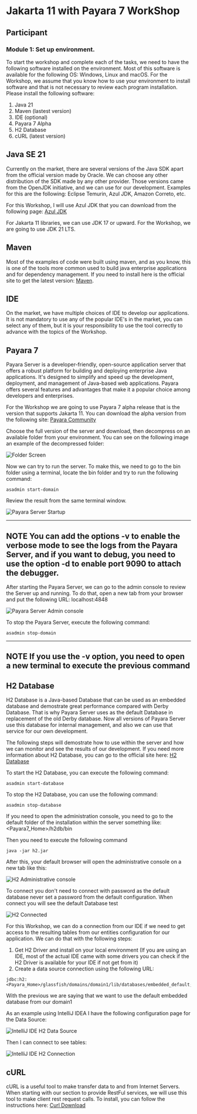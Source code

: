 # Jakarta 11 with Payara 7 WorkShop

## Participant

### **Module 1: Set up environment.**

To start the workshop and complete each of the tasks, we need to have the following software installed on the environment. Most of this software is available for the following OS: Windows, Linux and macOS. For the Workshop, we assume that you know how to use your environment to install software and that is not necessary to review each program installation. Please install the following software:

1. Java 21
2. Maven (lastest version)
3. IDE (optional)
4. Payara 7 Alpha
5. H2 Database
6. cURL (latest version)

## Java SE 21

Currently on the market, there are several versions of the Java SDK apart from the official version made by Oracle. We can choose any other distribution of the SDK made by any other provider. Those versions came from the OpenJDK initiative, and we can use for our development. Examples for this are the following: Eclipse Temurin, Azul JDK, Amazon Correto, etc.

For this Workshop, I will use Azul JDK that you can download from the following page: [Azul JDK](https://www.azul.com/downloads/?package=jdk#zulu)

For Jakarta 11 libraries, we can use JDK 17 or upward. For the Workshop, we are going to use JDK 21 LTS.

## Maven

Most of the examples of code were built using maven, and as you know, this is one of the tools more common used to build java enterprise applications and for dependency management. If you need to install here is the official site to get the latest version: [Maven](https://maven.apache.org/download.cgi).

## IDE 

On the market, we have multiple choices of IDE to develop our applications. It is not mandatory to use any of the popular IDE's in the market, you can select any of them, but it is your responsibility to use the tool correctly to advance with the topics of the Workshop.

## Payara 7

Payara Server is a developer-friendly, open-source application server that offers a robust platform for building and deploying enterprise Java applications. It's designed to simplify and speed up the development, deployment, and management of Java-based web applications. Payara offers several features and advantages that make it a popular choice among developers and enterprises.

For the Workshop we are going to use Payara 7 alpha release that is the version that supports Jakarta 11. You can download the alpha version from the following site: [Payara Community](https://www.payara.fish/downloads/payara-platform-community-edition/)

Choose the full version of the server and download, then decompress on an available folder from your environment. You can see on the following image an example of the decompressed folder:

![Folder Screen](img/folderPayaraDecompressed.png)

Now we can try to run the server. To make this, we need to go to the bin folder using a terminal, locate the bin folder and try to run the following command: 

```console
asadmin start-domain
```
Review the result from the same terminal window.

![Payara Server Startup](img/payaraServerStartup.png)

---
**NOTE**
You can add the options -v to enable the verbose mode to see the logs from the Payara Server, and if you want to debug, you
need to use the option -d to enable port 9090 to attach the debugger.
---

After starting the Payara Server, we can go to the admin console to review the Server up and running. To do that, open
a new tab from your browser and put the following URL: localhost:4848

![Payara Server Admin console](img/payaraServerAdminConsole.png)

To stop the Payara Server, execute the following command:

```console
asadmin stop-domain
```

---
**NOTE**
If you use the -v option, you need to open a new terminal to execute the previous command
---

## H2 Database

H2 Database is a Java-based Database that can be used as an embedded database and demostrate great performance compared with Derby Database. That is why Payara Server uses as the default Database in replacement of the old Derby database. Now all versions of Payara Server use this database for internal management, and also we can use that service for our own development.

The following steps will demostrate how to use within the server and how we can monitor and see the results of our development. If you need more information about H2 Database, you can go to the official site here: [H2 Database](https://www.h2database.com/html/main.html)

To start the H2 Database, you can execute the following command:

```console
asadmin start-database
```

To stop the H2 Database, you can use the following command:

```console
asadmin stop-database
```

If you need to open the administration console, you need to go to the default folder of the installation within the server something like: <Payara7_Home>/h2db/bin

Then you need to execute the following command

```console
java -jar h2.jar
```

After this, your default browser will open the administrative console on a new tab like this:

![H2 Administrative console](img/administrativeConsoleH2Local.png)

To connect you don't need to connect with password as the default database never set a password from the default configuration. When connect you will see the default Database test

![H2 Connected](img/administrativeConsoleH2Running.png)

For this Workshop, we can do a connection from our IDE if we need to get access to the resulting tables from our entities configuration for our application. We can do that with the following steps:

1. Get H2 Driver and install on your local environment (If you are using an IDE, most of the actual IDE came with some drivers you can check if the H2 Driver is available for your IDE if not get from it)
2. Create a data source connection using the following URL:
```h2
jdbc:h2:<Payara_Home>/glassfish/domains/domain1/lib/databases/embedded_default;AUTO_SERVER=TRUE
```
With the previous we are saying that we want to use the default embedded database from our domain1

As an example using IntelliJ IDEA I have the following configuration page for the Data Source:

![IntelliJ IDE H2 Data Source](img/intelliJIdeaDataSourceForEmbeddedH2.png)

Then I can connect to see tables:

![IntelliJ IDE H2 Connection](img/intelliJIdeaConnectionDatabase.png)



## cURL

cURL is a useful tool to make transfer data to and from Internet Servers. When starting with our section to provide RestFul services,
we will use this tool to make client rest request calls. To install, you can follow the instructions here: [Curl Download](https://curl.se/download.html)



